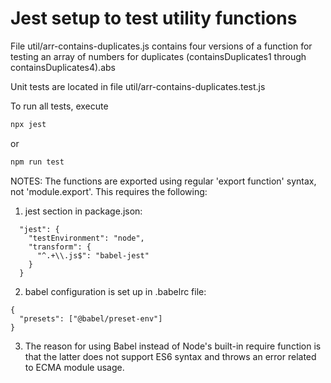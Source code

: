 # Jest setup to test utility functions

File util/arr-contains-duplicates.js contains four versions of a function for testing an array of numbers for duplicates (containsDuplicates1 through containsDuplicates4).abs

Unit tests are located in file util/arr-contains-duplicates.test.js

To run all tests, execute 
```Javascript
npx jest
```
or 
```Javascript
npm run test
```

NOTES: 
The functions are exported using regular 'export function' syntax, not 'module.export'. This requires the following: 

1. jest section in package.json: 
```
  "jest": {
    "testEnvironment": "node",
    "transform": {
      "^.+\\.js$": "babel-jest"
    }
  }  
```
2. babel configuration is set up in .babelrc file:
```
{
  "presets": ["@babel/preset-env"]
}
```
3. The reason for using Babel instead of Node's built-in require function is that the latter does not support ES6 syntax and throws an error related to ECMA module usage.
